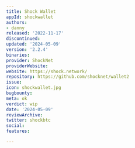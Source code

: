 ```yaml
---
title: Shock Wallet
appId: shockwallet
authors:
- danny
released: '2022-11-17'
discontinued: 
updated: '2024-05-09'
version: '2.2.4'
binaries: 
provider: ShockNet
providerWebsite: 
website: https://shock.network/
repository: https://github.com/shocknet/wallet2
issue: 
icon: shockwallet.jpg
bugbounty: 
meta: ok
verdict: wip
date: '2024-05-09'
reviewArchive: 
twitter: shockbtc
social: 
features: 

---
```


